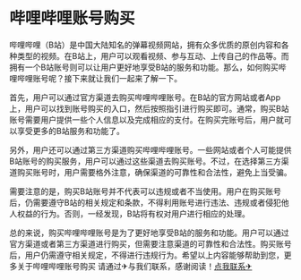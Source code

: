 # 哔哩哔哩账号购买

哔哩哔哩（B站）是中国大陆知名的弹幕视频网站，拥有众多优质的原创内容和各种类型的视频。在B站上，用户可以观看视频、参与互动、上传自己的作品等。而拥有一个B站账号则可以让用户更好地享受B站的服务和功能。那么，如何购买哔哩哔哩账号呢？接下来就让我们一起来了解一下。

首先，用户可以通过官方渠道去购买哔哩哔哩账号。在B站的官方网站或者App上，用户可以找到账号购买的入口，然后按照指引进行购买即可。通常，购买B站账号需要用户提供一些个人信息以及完成相应的支付。在购买完账号后，用户就可以享受更多的B站服务和功能了。

另外，用户还可以通过第三方渠道购买哔哩哔哩账号。一些网站或者个人可能提供B站账号的购买服务，用户可以通过这些渠道去购买账号。不过，在选择第三方渠道购买账号时，用户需要格外注意，确保渠道的可靠性和合法性，避免上当受骗。

需要注意的是，购买B站账号并不代表可以违规或者不当使用。用户在购买账号后，仍需要遵守B站的相关规定和条款，不得利用账号进行违法、违规或者侵犯他人权益的行为。否则，一经发现，B站将有权对用户进行相应的处理。

总的来说，购买哔哩哔哩账号是为了更好地享受B站的服务和功能。用户可以通过官方渠道或者第三方渠道进行购买，但需要注意渠道的可靠性和合法性。购买账号后，用户仍需遵守相关规定，不得进行违规行为。希望以上内容能够帮助到您，更多关于哔哩哔哩账号购买 请通过✈与我们联系，感谢阅读！[点我联系✈](https://www.k02.cc)